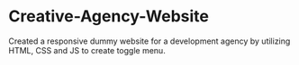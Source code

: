 ﻿# Creative-Agency-Website
Created a responsive dummy website for a development agency by utilizing HTML, CSS and JS to create toggle menu.
